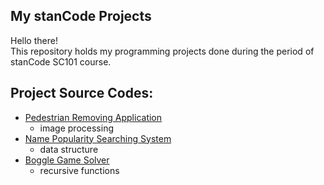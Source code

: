 ## My stanCode Projects
Hello there!\
This repository holds my programming projects done during the period of stanCode SC101 course.

## Project Source Codes:
* [Pedestrian Removing Application](https://github.com/JJerry12/MystanCodeProjects/blob/main/stanCode_Projects/pedestrian_removing_application/stanCodoshop.py)
  * image processing   
* [Name Popularity Searching System](https://github.com/JJerry12/MystanCodeProjects/blob/main/stanCode_Projects/name_popularity_searching_system/babynames.py)
  * data structure
* [Boggle Game Solver](https://github.com/JJerry12/MystanCodeProjects/blob/main/stanCode_Projects/boggle_game_solver/boggle.py)
  * recursive functions
